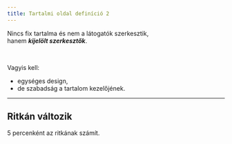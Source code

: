 ```yaml
---
title: Tartalmi oldal definíció 2
---
```


Nincs fix tartalma és nem a látogatók szerkesztik, <br>
hanem _**kijelölt szerkesztők**_.

<br>

Vagyis kell:

- egységes design,
- de szabadság a tartalom kezelőjének.

---

## Ritkán változik

5 percenként az ritkának számít.
